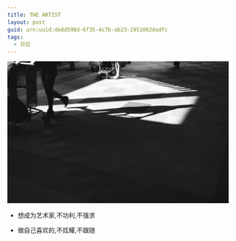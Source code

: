 ```yaml
---
title: THE ARTIST
layout: post
guid: urn:uuid:de8d598d-6f35-4c7b-ab23-1951062dadfc
tags:
  - 日记
---
```


[![Shadow](/media/files/2015/12/31/shadow.jpg)](/2017/03/18/the-artist.html)

- 想成为艺术家,不功利,不强求


- 做自己喜欢的,不炫耀,不跟随






